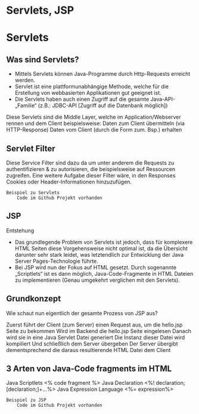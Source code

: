 # Servlets, JSP

# Servlets
## Was sind Servlets?
- Mittels Servlets können Java-Programme durch Http-Requests erreicht werden. 
- Servlet ist eine plattformunabhängige Methode, welche für die Erstellung von webbasierten Applikationen gut geeignet ist.
- Die Servlets haben auch einen Zugriff auf die gesamte Java-API-„Familie“ 
(z.B.: JDBC-API [Zugriff auf die Datenbank möglich])
	
Diese Servlets sind die Middle Layer, welche im Application/Webserver rennen und dem 	Client beispielsweise: 
Daten zum Client übermitteln (via HTTP-Response)
Daten vom Client (durch die Form zum. Bsp.) erhalten

## Servlet Filter

Diese Service Filter sind dazu da um unter anderem die Requests zu authentifizieren & zu autorisieren, die beispielsweise auf Ressourcen zugreifen. Eine weitere Aufgabe dieser Filter wäre, in den Responses Cookies oder Header-Informationen hinzuzufügen.


	Beispiel zu Servlets
		Code im Github Projekt vorhanden



## JSP
Entstehung
- Das grundlegende Problem von Servlets ist jedoch, dass für komplexere HTML Seiten diese Vorgehensweise nicht optimal ist, da die Übersicht darunter sehr stark leidet, was letztendlich zur Entwicklung der Java Server Pages-Technologie führte.
- Bei JSP wird nun der Fokus auf HTML gesetzt. Durch sogenannte „Scriptlets“ ist es dann möglich, Java-Code-Fragmente in HTML Dateien zu implementieren (Genau umgekehrt verglichen mit den Servlets). 



## Grundkonzept

Wie schaut nun eigentlich der gesamte Prozess von JSP aus?

Zuerst führt der Client (zum Server) einen Request aus, um die hello.jsp Seite zu bekommen
Wird im Backend die hello.jsp Seite eingelesen
Danach wird sie in eine Java Servlet Datei generiert
Die Instanz dieser Datei wird kompiliert
Und schließlich dem Server übergeben
Der Server übergibt dementsprechend die daraus resultierende HTML Datei dem Client
	
## 3 Arten von Java-Code fragments im HTML
Java Scriptlets
<% code fragment %>
Java Declaration
<%! declaration; [declaration;]+…%>
Java Expression Language 
<%= expression%>

	Beispiel zu JSP
		Code im Github Projekt vorhanden


